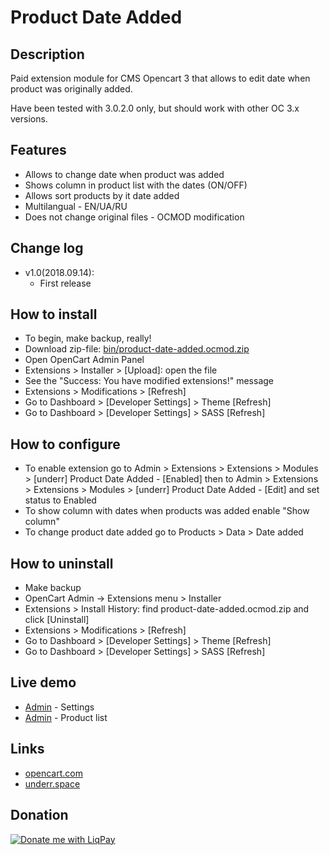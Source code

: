 # Product Date Added

## Description
Paid extension module for CMS Opencart 3 that allows to edit date when product was originally added.

Have been tested with 3.0.2.0 only, but should work with other OC 3.x versions.

## Features
* Allows to change date when product was added
* Shows column in product list with the dates (ON/OFF)
* Allows sort products by it date added
* Multilangual - EN/UA/RU
* Does not change original files - OCMOD modification

## Change log

* v1.0(2018.09.14):
  * First release

## How to install
* To begin, make backup, really!
* Download zip-file: [bin/product-date-added.ocmod.zip](https://github.com/underr-ua/ocmod3-product-date-added/raw/master/bin/product-date-added.ocmod.zip)
* Open OpenCart Admin Panel
* Extensions > Installer > [Upload]: open the file
* See the "Success: You have modified extensions!" message
* Extensions > Modifications > [Refresh]
* Go to Dashboard > [Developer Settings] > Theme [Refresh]
* Go to Dashboard > [Developer Settings] > SASS [Refresh]

## How to configure
* To enable extension go to Admin > Extensions > Extensions > Modules > [underr] Product Date Added - [Enabled] then to Admin > Extensions > Extensions > Modules > [underr] Product Date Added - [Edit] and set status to Enabled
* To show column with dates when products was added enable "Show column"
* To change product date added go to Products > Data > Date added

## How to uninstall
* Make backup
* OpenCart Admin -> Extensions menu > Installer
* Extensions > Install History: find product-date-added.ocmod.zip and click [Uninstall]
* Extensions > Modifications > [Refresh]
* Go to Dashboard > [Developer Settings] > Theme [Refresh]
* Go to Dashboard > [Developer Settings] > SASS [Refresh]

## Live demo
* [Admin](http://051c5f20.freevar.com/www/plus/admin/index.php?route=extension/module/product_date_added) - Settings
* [Admin](http://051c5f20.freevar.com/www/plus/admin/index.php?route=catalog/product) - Product list


## Links
* [opencart.com](https://www.opencart.com/index.php?route=marketplace/extension/info&extension_id=35071)
* [underr.space](https://underr.space/notes/projects/project-009.html)

## Donation
<a href='https://www.liqpay.ua/en/checkout/card/underr' target='_blank'><img src='https://image.ibb.co/nA3HoS/liqpay.png' border='0' alt='Donate me with LiqPay'/></a>

